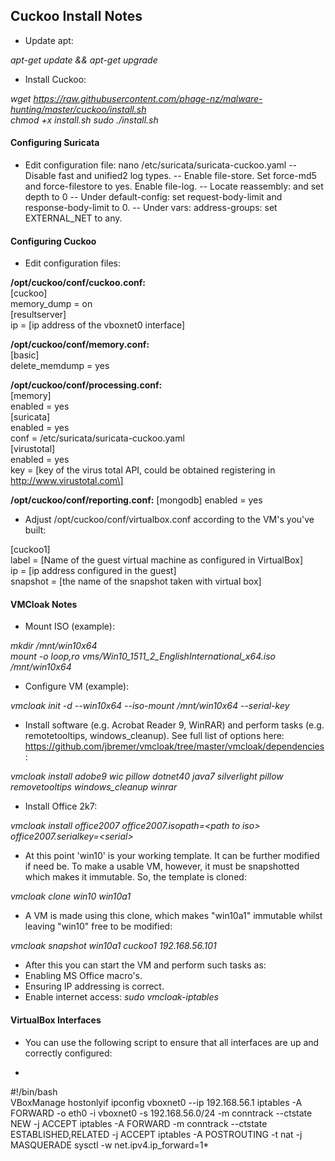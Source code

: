 ## Cuckoo Install Notes ##
- Update apt:

*apt-get update && apt-get upgrade*

- Install Cuckoo:

*wget https://raw.githubusercontent.com/phage-nz/malware-hunting/master/cuckoo/install.sh  
chmod +x install.sh
sudo ./install.sh*

#### Configuring Suricata ####
- Edit configuration file:
nano /etc/suricata/suricata-cuckoo.yaml
-- Disable fast and unified2 log types.
-- Enable file-store. Set force-md5 and force-filestore to yes. Enable file-log.
-- Locate reassembly: and set depth to 0
-- Under default-config: set request-body-limit and response-body-limit to 0.
-- Under vars: address-groups: set EXTERNAL_NET to any.

#### Configuring Cuckoo ####
- Edit configuration files:

**/opt/cuckoo/conf/cuckoo.conf:**  
\[cuckoo\]  
memory_dump = on  
\[resultserver\]  
ip = [ip address of the vboxnet0 interface]  

**/opt/cuckoo/conf/memory.conf:**  
\[basic\]  
delete_memdump = yes

**/opt/cuckoo/conf/processing.conf:**  
\[memory\]  
enabled = yes  
\[suricata\]  
enabled = yes  
conf = /etc/suricata/suricata-cuckoo.yaml  
\[virustotal\]  
enabled = yes  
key = \[key of the virus total API, could be obtained registering in http://www.virustotal.com\]  

**/opt/cuckoo/conf/reporting.conf:**
\[mongodb\]
enabled = yes

- Adjust /opt/cuckoo/conf/virtualbox.conf according to the VM's you've built:

\[cuckoo1\]  
label = \[Name of the guest virtual machine as configured in VirtualBox\]  
ip = \[ip address configured in the guest\]  
snapshot = \[the name of the snapshot taken with virtual box\]


#### VMCloak Notes ####
- Mount ISO (example):

*mkdir /mnt/win10x64*  
*mount -o loop,ro vms/Win10_1511_2_EnglishInternational_x64.iso /mnt/win10x64*

- Configure VM (example):

*vmcloak init -d --win10x64 --iso-mount /mnt/win10x64 --serial-key <serial> <VM name>*

- Install software (e.g. Acrobat Reader 9, WinRAR) and perform tasks (e.g. remotetooltips, windows_cleanup). See full list of options here: https://github.com/jbremer/vmcloak/tree/master/vmcloak/dependencies:

*vmcloak install <VM name> adobe9 wic pillow dotnet40 java7 silverlight pillow removetooltips windows_cleanup winrar*

- Install Office 2k7:

*vmcloak install <VM name> office2007 office2007.isopath=\<path to iso\> office2007.serialkey=\<serial\>*

- At this point 'win10' is your working template. It can be further modified if need be. To make a usable VM, however, it must be snapshotted which makes it immutable. So, the template is cloned:

*vmcloak clone win10 win10a1*

- A VM is made using this clone, which makes "win10a1" immutable whilst leaving "win10" free to be modified:

*vmcloak snapshot win10a1 cuckoo1 192.168.56.101*

- After this you can start the VM and perform such tasks as:
 - Enabling MS Office macro's.
 - Ensuring IP addressing is correct.
 - Enable internet access: *sudo vmcloak-iptables*


#### VirtualBox Interfaces ####
- You can use the following script to ensure that all interfaces are up and correctly configured:

*
\#!/bin/bash  
VBoxManage hostonlyif ipconfig vboxnet0 --ip 192.168.56.1
iptables -A FORWARD -o eth0 -i vboxnet0 -s 192.168.56.0/24 -m conntrack --ctstate NEW -j ACCEPT
iptables -A FORWARD -m conntrack --ctstate ESTABLISHED,RELATED -j ACCEPT
iptables -A POSTROUTING -t nat -j MASQUERADE
sysctl -w net.ipv4.ip_forward=1*
